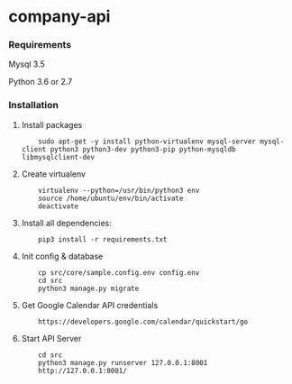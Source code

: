 # company-api

### Requirements
Mysql 3.5

Python 3.6 or 2.7

### Installation

1. Install packages

    ```
        sudo apt-get -y install python-virtualenv mysql-server mysql-client python3 python3-dev python3-pip python-mysqldb libmysqlclient-dev
    ```

2. Create virtualenv
    ```
        virtualenv --python=/usr/bin/python3 env
        source /home/ubuntu/env/bin/activate
        deactivate
    ```

2. Install all dependencies:
    ```
        pip3 install -r requirements.txt
    ```

3. Init config & database
    ```
        cp src/core/sample.config.env config.env
        cd src
        python3 manage.py migrate
    ```

4. Get Google Calendar API credentials
    ```
        https://developers.google.com/calendar/quickstart/go
    ```

5. Start API Server
    ```
        cd src
        python3 manage.py runserver 127.0.0.1:8001
        http://127.0.0.1:8001/
    ```
